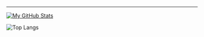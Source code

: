 ---

[![My GitHub Stats](https://github-readme-stats.vercel.app/api/?username=xtoffi&count_private=true&theme=tokyonight&showicons=true)]()

![Top Langs](https://github-readme-stats.vercel.app/api/top-langs/?username=xtoffi&theme=tokyonight)

